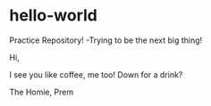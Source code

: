 # hello-world
Practice Repository! -Trying to be the next big thing!

Hi,

I see you like coffee, me too! Down for a drink?

The Homie,
Prem
